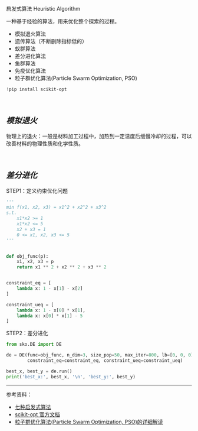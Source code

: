 
启发式算法 Heuristic Algorithm

一种基于经验的算法，用来优化整个探索的过程。

- 模拟退火算法
- 遗传算法（不断删除指标低的）
- 蚁群算法
- 差分进化算法
- 鱼群算法
- 免疫优化算法
- 粒子群优化算法(Particle Swarm Optimization, PSO) 




```python
!pip install scikit-opt
```


</br>

## _模拟退火_

物理上的退火：一般是材料加工过程中，加热到一定温度后缓慢冷却的过程，可以改善材料的物理性质和化学性质。










</br>

## _差分进化_

STEP1：定义约束优化问题
```python
'''
min f(x1, x2, x3) = x1^2 + x2^2 + x3^2
s.t.
    x1*x2 >= 1
    x1*x2 <= 5
    x2 + x3 = 1
    0 <= x1, x2, x3 <= 5
'''


def obj_func(p):
    x1, x2, x3 = p
    return x1 ** 2 + x2 ** 2 + x3 ** 2


constraint_eq = [
    lambda x: 1 - x[1] - x[2]
]

constraint_ueq = [
    lambda x: 1 - x[0] * x[1],
    lambda x: x[0] * x[1] - 5
]
```

STEP2：差分进化
```python
from sko.DE import DE

de = DE(func=obj_func, n_dim=3, size_pop=50, max_iter=800, lb=[0, 0, 0], ub=[5, 5, 5],
        constraint_eq=constraint_eq, constraint_ueq=constraint_ueq)

best_x, best_y = de.run()
print('best_x:', best_x, '\n', 'best_y:', best_y)
```





----------------

参考资料：
- [七种启发式算法](https://zhuanlan.zhihu.com/p/371637604)
- [scikit-opt 官方文档](https://scikit-opt.github.io/scikit-opt/#/zh/README)
- [粒子群优化算法(Particle Swarm Optimization, PSO)的详细解读](https://zhuanlan.zhihu.com/p/346355572)